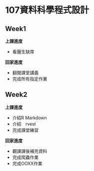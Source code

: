 107資料科學程式設計
===

## Week1

**上課進度**
- 看醫生缺席


**回家進度**
- 翻閱課堂講義
- 完成所有指定作業


## Week2


**上課進度**
- 介紹R Markdown
- 介紹　rvest
- 完成課堂練習


**回家進度**
- 觀課課後補充資料
- 完成爬蟲作業
- 完成OOXX作業
